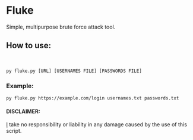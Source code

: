 # Fluke
Simple, multipurpose brute force attack tool.

<h2>How to use:</h2><br>

```
py fluke.py [URL] [USERNAMES FILE] [PASSWORDS FILE]
```

### Example:<br>
```
py fluke.py https://example.com/login usernames.txt passwords.txt
```

#### DISCLAIMER:
<a href="https://github.com/BoraOfficial/">I</a> take no responsibility or liability in any damage caused by the use of this script.
